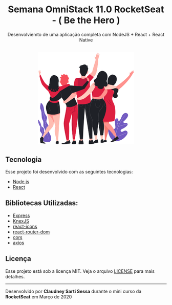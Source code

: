 <h1 align="center">
Semana OmniStack 11.0 RocketSeat - ( Be the Hero )
</h1>
<p align="center">
Desenvolviemto de uma aplicação completa com NodeJS + React + React Native
</p>

<h2 align="center">
<img src=".github/heroes.png" width="300" ></img>
</h2>

## Tecnologia

Esse projeto foi desenvolvido com as seguintes tecnologias:

- [Node.js](https://nodejs.org/en/)
- [React](https://reactjs.org)

## Bibliotecas Utilizadas:

- [Express](https://expressjs.com/pt-br/)
- [KnexJS](http://knexjs.org/)
- [react-icons](https://react-icons.netlify.com/#/)
- [react-router-dom](https://www.npmjs.com/package/react-router-dom)
- [cors](https://www.npmjs.com/package/cors)
- [axios](https://www.npmjs.com/package/axios)

## Licença

Esse projeto está sob a licença MIT. Veja o arquivo [LICENSE](LICENSE.md) para mais detalhes.

---

Desenvolvido por **Claudney Sarti Sessa** durante o mini curso da **RocketSeat** em Março de 2020
